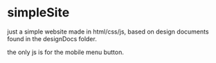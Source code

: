 # simpleSite
just a simple website made in html/css/js, based on design documents found in the designDocs folder.

the only js is for the mobile menu button.
